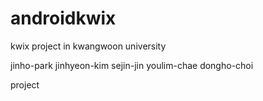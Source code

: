 # androidkwix
kwix project in kwangwoon university

jinho-park
jinhyeon-kim
sejin-jin
youlim-chae
dongho-choi

project
